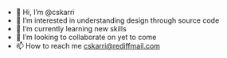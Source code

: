 - 👋 Hi, I’m @cskarri
- 👀 I’m interested in understanding design through source code
- 🌱 I’m currently learning new skills
- 💞️ I’m looking to collaborate on yet to come
- 📫 How to reach me cskarri@rediffmail.com

<!---
cskarri/cskarri is a ✨ special ✨ repository because its `README.md` (this file) appears on your GitHub profile.
You can click the Preview link to take a look at your changes.
--->
